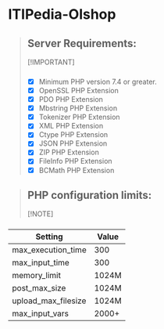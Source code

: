# ITIPedia-Olshop

> ## Server Requirements:
> [!IMPORTANT]
> ###
> - [x] Minimum PHP version 7.4 or greater.
> - [x] OpenSSL PHP Extension
> - [x] PDO PHP Extension
> - [x] Mbstring PHP Extension
> - [x] Tokenizer PHP Extension
> - [x] XML PHP Extension
> - [x] Ctype PHP Extension
> - [x] JSON PHP Extension
> - [x] ZIP PHP Extension
> - [x] FileInfo PHP Extension
> - [x] BCMath PHP Extension


> ## PHP configuration limits:
> [!NOTE]
> ###
| Setting              | Value    |
|----------------------|----------|
| max_execution_time   | 300      |
| max_input_time       | 300      |
| memory_limit         | 1024M    |
| post_max_size        | 1024M    |
| upload_max_filesize  | 1024M    |
| max_input_vars       | 2000+    |
